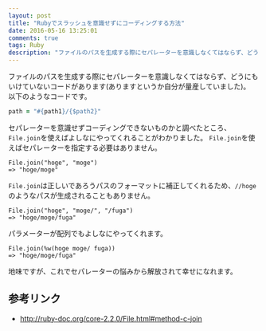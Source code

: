 ```yaml
---
layout: post
title: "Rubyでスラッシュを意識せずにコーディングする方法"
date: 2016-05-16 13:25:01
comments: true
tags: Ruby
description: "ファイルのパスを生成する際にセパレーターを意識しなくてはならず、どうにもいけていないコードがあります(ありますというか自分が量産していました)。セパレーターを意識せずコーディングできないものかと調べたところ、File.joinを使えばよしなにやってくれることがわかりました。"
---
```


ファイルのパスを生成する際にセパレーターを意識しなくてはならず、どうにもいけていないコードがあります(ありますというか自分が量産していました)。  
以下のようなコードです。


```ruby
path = "#{path1}/{$path2}"

```

セパレーターを意識せずコーディングできないものかと調べたところ、`File.join`を使えばよしなにやってくれることがわかりました。
`File.join`を使えばセパレーターを指定する必要はありません。


```
File.join("hoge", "moge")
=> "hoge/moge"

```

`File.join`は正しいであろうパスのフォーマットに補正してくれるため、`//hoge`のようなパスが生成されることもありません。


```
File.join("hoge", "moge/", "/fuga")
=> "hoge/moge/fuga"

```

パラメーターが配列でもよしなにやってくれます。


```
File.join(%w(hoge moge/ fuga))
=> "hoge/moge/fuga"

```

地味ですが、これでセパレーターの悩みから解放されて幸せになれます。

## 参考リンク

* http://ruby-doc.org/core-2.2.0/File.html#method-c-join
